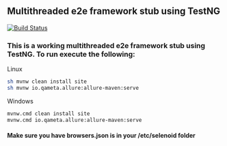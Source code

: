 ## Multithreaded e2e framework stub using TestNG 
[![Build Status](https://travis-ci.org/Svitsky/e2e-tests.svg?branch=master)](https://travis-ci.org/Svitsky)


### This is a working multithreaded e2e framework stub using TestNG. To run execute the following:

Linux
```bash
sh mvnw clean install site
sh mvnw io.qameta.allure:allure-maven:serve
```
Windows
```bash
mvnw.cmd clean install site
mvnw.cmd io.qameta.allure:allure-maven:serve
```
#### Make sure you have browsers.json is in your /etc/selenoid folder
